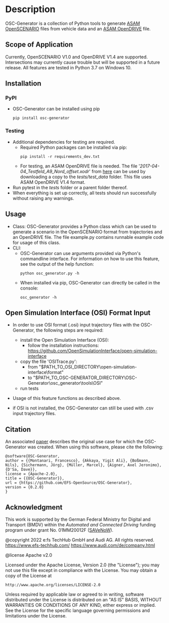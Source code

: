 # Description
OSC-Generator is a collection of Python tools to generate [ASAM OpenSCENARIO](https://www.asam.net/standards/detail/openscenario/) files from vehicle data and an [ASAM OpenDRIVE](https://www.asam.net/standards/detail/opendrive/) file.
## Scope of Application
Currently, OpenSCENARIO V1.0 and OpenDRIVE V1.4 are supported.
Intersections may currently cause trouble but will be supported in a future release.
All features are tested in Python 3.7 on Windows 10.

## Installation
### PyPI
- OSC-Generator can be installed using pip
  ```
  pip install osc-generator
  ```

### Testing
- Additional dependencies for testing are required.
  - Required Python packages can be installed via pip:
    ```
    pip install -r requirements_dev.txt
    ```
  - For testing, an ASAM OpenDRIVE file is needed. The file '_2017-04-04_Testfeld_A9_Nord_offset.xodr_' from [here](https://service.mdm-portal.de/mdm-portal-application/publDetail.do?publicationId=2594000) can be used by downloading a copy to the _tests/test_data_ folder. This file uses ASAM OpenDRIVE V1.4 format.
- Run pytest in the _tests_ folder or a parent folder thereof.
- When everything is set up correctly, all tests should run successfully without raising any warnings.

## Usage
- Class: OSC-Generator provides a Python class which can be used to generate a scenario in the OpenSCENARIO format from trajectories and an OpenDRIVE file. The file example.py contains runnable example code for usage of this class.
- CLI: 
  - OSC-Generator can use arguments provided via Python's commandline interface. For information on how to use this feature, see the output of the help function:
    ```
    python osc_generator.py -h 
    ```  
  - When installed via pip, OSC-Generator can directly be called in the console:
    ```
    osc_generator -h 
    ```
    
## Open Simulation Interface (OSI) Format Input 
- In order to use OSI format (.osi) input trajectory files with the OSC-Generator, the following steps are required:
  - install the Open Simulation Interface (OSI):
    - follow the installation instructions: https://github.com/OpenSimulationInterface/open-simulation-interface
  - copy the file 'OSITrace.py':
    - from "$PATH_TO_OSI_DIRECTORY\open-simulation-interface\format"
    - to "$PATH_TO_OSC-GENERATOR_DIRECTORY\OSC-Generator\osc_generator\tools\OSI"
  - run tests
  

- Usage of this feature functions as described above.   
- if OSI is not installed, the OSC-Generator can still be used with .csv input trajectory files.

## Citation
An associated [paper](https://ieeexplore.ieee.org/document/9575441) describes the original use case for which the OSC-Generator was created. 
When using this software, please cite the following: 
```
@software{OSC-Generator,
author = {{Montanari, Francesco}, {Akkaya, Yigit Ali}, {Boßmann, Nils}, {Sichermann, Jörg}, {Müller, Marcel}, {Aigner, Axel Jeronimo}, {D'Sa, Dave}},
license = {Apache-2.0},
title = {{OSC-Generator}},
url = {https://github.com/EFS-OpenSource/OSC-Generator},
version = {0.2.0}
}
```

## Acknowledgment
This work is supported by the German Federal Ministry for Digital and Transport (BMDV) within the *Automated and Connected Driving* funding program under grant No. 01MM20012F ([SAVeNoW](https://savenow.de)).

@copyright 2022 e:fs TechHub GmbH and Audi AG. All rights reserved.
https://www.efs-techhub.com/
https://www.audi.com/de/company.html

@license Apache v2.0

Licensed under the Apache License, Version 2.0 (the "License");
you may not use this file except in compliance with the License.
You may obtain a copy of the License at

    http://www.apache.org/licenses/LICENSE-2.0

Unless required by applicable law or agreed to in writing, software
distributed under the License is distributed on an "AS IS" BASIS,
WITHOUT WARRANTIES OR CONDITIONS OF ANY KIND, either express or implied.
See the License for the specific language governing permissions and
limitations under the License.
